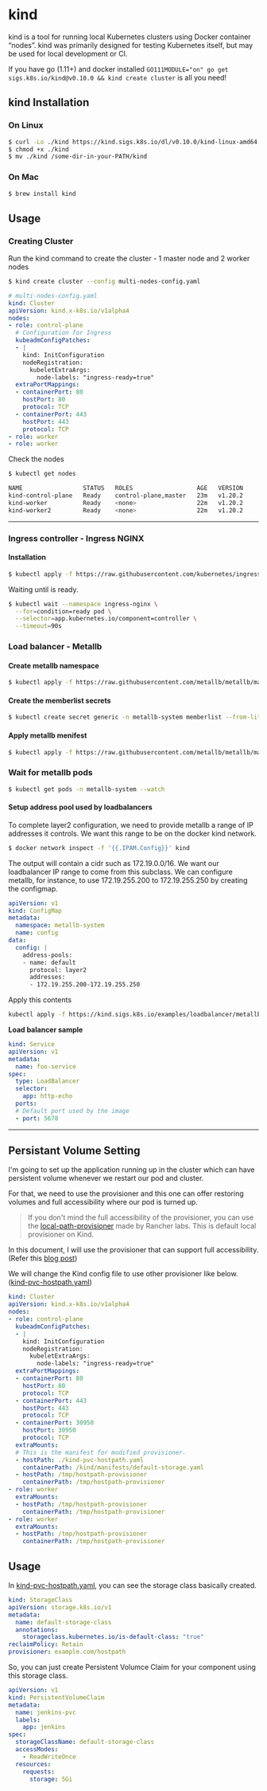 # kind 
kind is a tool for running local Kubernetes clusters using Docker container “nodes”.
kind was primarily designed for testing Kubernetes itself, but may be used for local development or CI.

If you have go (1.11+) and docker installed `GO111MODULE="on" go get sigs.k8s.io/kind@v0.10.0 && kind create cluster` is all you need!

## kind Installation

### On Linux
```bash
$ curl -Lo ./kind https://kind.sigs.k8s.io/dl/v0.10.0/kind-linux-amd64
$ chmod +x ./kind
$ mv ./kind /some-dir-in-your-PATH/kind
```

### On Mac
```bash
$ brew install kind
```

## Usage
### Creating Cluster
Run the kind command to create the cluster - 1 master node and 2 worker nodes 
```bash
$ kind create cluster --config multi-nodes-config.yaml
```

``` yml
# multi-nodes-config.yaml
kind: Cluster
apiVersion: kind.x-k8s.io/v1alpha4
nodes:
- role: control-plane
  # Configuration for Ingress
  kubeadmConfigPatches:
  - |
    kind: InitConfiguration
    nodeRegistration:
      kubeletExtraArgs:
        node-labels: "ingress-ready=true"
  extraPortMappings:
  - containerPort: 80
    hostPort: 80
    protocol: TCP
  - containerPort: 443
    hostPort: 443
    protocol: TCP
- role: worker
- role: worker
```

Check the nodes
```bash
$ kubectl get nodes

NAME                 STATUS   ROLES                  AGE   VERSION
kind-control-plane   Ready    control-plane,master   23m   v1.20.2
kind-worker          Ready    <none>                 22m   v1.20.2
kind-worker2         Ready    <none>                 22m   v1.20.2
```

---

### Ingress controller - Ingress NGINX
#### Installation
```bash
$ kubectl apply -f https://raw.githubusercontent.com/kubernetes/ingress-nginx/master/deploy/static/provider/kind/deploy.yaml
```

Waiting until is ready.

```bash
$ kubectl wait --namespace ingress-nginx \
  --for=condition=ready pod \
  --selector=app.kubernetes.io/component=controller \
  --timeout=90s
  ```


### Load balancer - Metallb
#### Create metallb namespace
```bash
$ kubectl apply -f https://raw.githubusercontent.com/metallb/metallb/master/manifests/namespace.yaml
```
#### Create the memberlist secrets
```bash
$ kubectl create secret generic -n metallb-system memberlist --from-literal=secretkey="$(openssl rand -base64 128)" 
```
#### Apply metallb menifest
```bash
$ kubectl apply -f https://raw.githubusercontent.com/metallb/metallb/master/manifests/metallb.yaml
```
### Wait for metallb pods
```bash
$ kubectl get pods -n metallb-system --watch
```

#### Setup address pool used by loadbalancers
To complete layer2 configuration, we need to provide metallb a range of IP addresses it controls. We want this range to be on the docker kind network.
```bash
$ docker network inspect -f '{{.IPAM.Config}}' kind
```

The output will contain a cidr such as 172.19.0.0/16. We want our loadbalancer IP range to come from this subclass. We can configure metallb, for instance, to use 172.19.255.200 to 172.19.255.250 by creating the configmap.

```yaml
apiVersion: v1
kind: ConfigMap
metadata:
  namespace: metallb-system
  name: config
data:
  config: |
    address-pools:
    - name: default
      protocol: layer2
      addresses:
      - 172.19.255.200-172.19.255.250
```

Apply this contents
```bash
kubectl apply -f https://kind.sigs.k8s.io/examples/loadbalancer/metallb-configmap.yaml
```

**Load balancer sample**
```yml
kind: Service
apiVersion: v1
metadata:
  name: foo-service
spec:
  type: LoadBalancer
  selector:
    app: http-echo
  ports:
  # Default port used by the image
  - port: 5678
```
---

## Persistant Volume Setting

I'm going to set up the application running up in the cluster which can have persistent volume whenever we restart our pod and cluster. 

For that, we need to use the provisioner and this one can offer restoring volumes and full accessibility where our pod is turned up. 

> If you don't mind the full accessibility of the provisioner, you can use the [local-path-provisioner](https://github.com/rancher/local-path-provisioner) made by Rancher labs. This is default local provisioner on Kind.

In this document, I will use the provisioner that can support full accessibility. (Refer this [blog post](https://mauilion.dev/posts/kind-pvc/))

We will change the Kind config file to use other provisioner like below. ([kind-pvc-hostpath.yaml](./kind-pvc-hostpath.yaml))

```yaml
kind: Cluster
apiVersion: kind.x-k8s.io/v1alpha4
nodes:
- role: control-plane
  kubeadmConfigPatches:
  - |
    kind: InitConfiguration
    nodeRegistration:
      kubeletExtraArgs:
        node-labels: "ingress-ready=true"
  extraPortMappings:
  - containerPort: 80
    hostPort: 80
    protocol: TCP
  - containerPort: 443
    hostPort: 443
    protocol: TCP
  - containerPort: 30950
    hostPort: 30950
    protocol: TCP
  extraMounts:
  # This is the manifest for modified provisioner.
  - hostPath: ./kind-pvc-hostpath.yaml
    containerPath: /kind/manifests/default-storage.yaml
  - hostPath: /tmp/hostpath-provisioner
    containerPath: /tmp/hostpath-provisioner
- role: worker
  extraMounts:
  - hostPath: /tmp/hostpath-provisioner
    containerPath: /tmp/hostpath-provisioner
- role: worker
  extraMounts:
  - hostPath: /tmp/hostpath-provisioner
    containerPath: /tmp/hostpath-provisioner
```

## Usage

In [kind-pvc-hostpath.yaml](./kind-pvc-hostpath.yaml), you can see the storage class basically created. 
```yaml
kind: StorageClass
apiVersion: storage.k8s.io/v1
metadata:
  name: default-storage-class
  annotations:
    storageclass.kubernetes.io/is-default-class: "true"
reclaimPolicy: Retain
provisioner: example.com/hostpath
```

So, you can just create Persistent Volumce Claim for your component using this storage class.

```yaml
apiVersion: v1
kind: PersistentVolumeClaim
metadata:
  name: jenkins-pvc
  labels:
    app: jenkins
spec:
  storageClassName: default-storage-class
  accessModes:
    - ReadWriteOnce
  resources:
    requests:
      storage: 5Gi
```